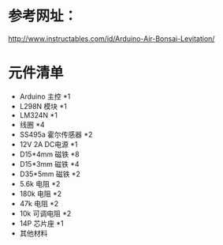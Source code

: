 # 参考网址：
http://www.instructables.com/id/Arduino-Air-Bonsai-Levitation/

# 元件清单
* Arduino 主控 *1
* L298N 模块 *1
* LM324N *1
* 线圈 *4
* SS495a 霍尔传感器 *2
* 12V 2A DC电源 *1
* D15*4mm 磁铁 *8
* D15*3mm 磁铁 *4
* D35*5mm 磁铁 *2
* 5.6k 电阻 *2
* 180k 电阻 *2 
* 47k 电阻 *2 
* 10k 可调电阻 *2 
* 14P 芯片座 *1
* 其他材料

